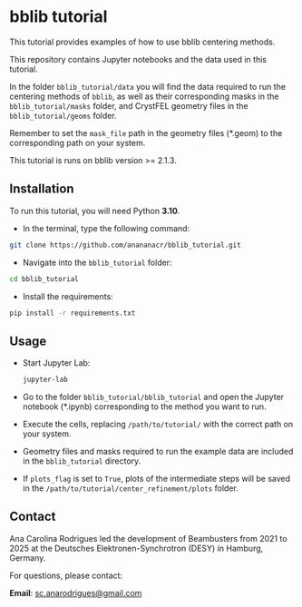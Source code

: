 
# bblib tutorial

This tutorial provides examples of how to use bblib centering methods.

This repository contains Jupyter notebooks and the data used in this tutorial.

In the folder `bblib_tutorial/data` you will find the data required to run the centering methods of `bblib`, as well as their corresponding masks in the `bblib_tutorial/masks` folder, and CrystFEL geometry files in the `bblib_tutorial/geoms` folder.

Remember to set the `mask_file` path in the geometry files (*.geom) to the corresponding path on your system.

This tutorial is runs on bblib version >= 2.1.3.

## Installation
To run this tutorial, you will need Python **3.10**.

* In the terminal, type the following command:
```bash
git clone https://github.com/anananacr/bblib_tutorial.git
```

* Navigate into the `bblib_tutorial` folder:

```bash
cd bblib_tutorial
```

* Install the requirements:

```bash
pip install -r requirements.txt
```

## Usage

* Start Jupyter Lab:

  ```bash
  jupyter-lab
  ```

* Go to the folder `bblib_tutorial/bblib_tutorial` and open the Jupyter notebook (*.ipynb) corresponding to the method you want to run.

* Execute the cells, replacing `/path/to/tutorial/` with the correct path on your system.

* Geometry files and masks required to run the example data are included in the `bblib_tutorial` directory.

* If `plots_flag` is set to `True`, plots of the intermediate steps will be saved in the `/path/to/tutorial/center_refinement/plots` folder.


## Contact

Ana Carolina Rodrigues led the development of Beambusters from 2021 to 2025 at the Deutsches Elektronen-Synchrotron (DESY) in Hamburg, Germany.

For questions, please contact:

**Email**: sc.anarodrigues@gmail.com
